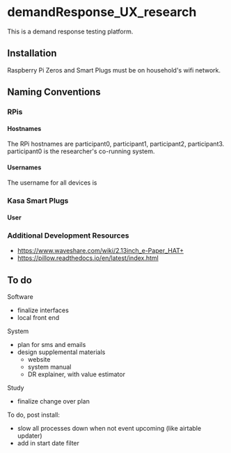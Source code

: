 # demandResponse_UX_research

This is a demand response testing platform.

## Installation

Raspberry Pi Zeros and Smart Plugs must be on household's wifi network.


## Naming Conventions

### RPis

#### Hostnames

The RPi hostnames are participant0, participant1, participant2, participant3. participant0 is the researcher's co-running system.

#### Usernames

The username for all devices is 

### Kasa Smart Plugs

#### User

### Additional Development Resources

* https://www.waveshare.com/wiki/2.13inch_e-Paper_HAT+
* https://pillow.readthedocs.io/en/latest/index.html


## To do

Software
* finalize interfaces
* local front end

System
* plan for sms and emails
* design supplemental materials
	* website
	* system manual
	* DR explainer, with value estimator

Study
* finalize change over plan

To do, post install:
* slow all processes down when not event upcoming (like airtable updater)
* add in start date filter
